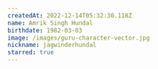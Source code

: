 ```yaml
---
createdAt: 2022-12-14T05:32:30.118Z
name: Amrik Singh Hundal
birthdate: 1982-03-03
image: /images/guru-character-vector.jpg
nickname: jagwinderhundal
starred: true
---
```

